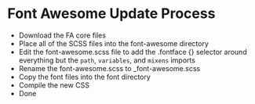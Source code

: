Font Awesome Update Process
===========================

- Download the FA core files
- Place all of the SCSS files into the font-awesome directory
- Edit the font-awesome.scss file to add the .fontface {} selector around everything but the `path`, `variables`, and `mixens` imports
- Rename the font-awesome.scss to _font-awesome.scss
- Copy the font files into the font directory
- Compile the new CSS
- Done
